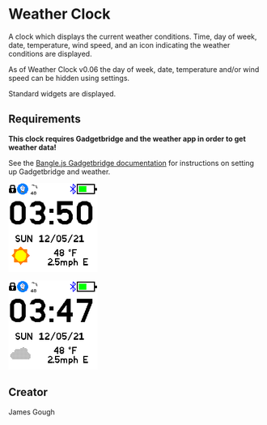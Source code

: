 # Weather Clock

A clock which displays the current weather conditions. Time, day of week, date, temperature, wind speed, and an icon indicating the weather conditions are displayed.

As of Weather Clock v0.06 the day of week, date, temperature and/or wind speed can be hidden using settings.

Standard widgets are displayed.

## Requirements

**This clock requires Gadgetbridge and the weather app in order to get weather data!**

See the [Bangle.js Gadgetbridge documentation](https://www.espruino.com/Gadgetbridge) for instructions on setting up Gadgetbridge and weather.

![Screenshot](screens/screen1.png)

![Screenshot2](screens/screen2.png)

## Creator

James Gough
